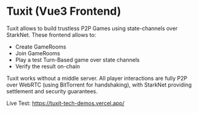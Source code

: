 # Tuxit (Vue3 Frontend)

Tuxit allows to build trustless P2P Games using state-channels over StarkNet.
These frontend allows to:
 - Create GameRooms
 - Join GameRooms
 - Play a test Turn-Based game over state channels
 - Verify the result on-chain
 
Tuxit works without a middle server. All player interactions are fully P2P over WebRTC (using BitTorrent for handshaking), with StarkNet providing settlement and security guarantees.

Live Test: https://tuxit-tech-demos.vercel.app/
